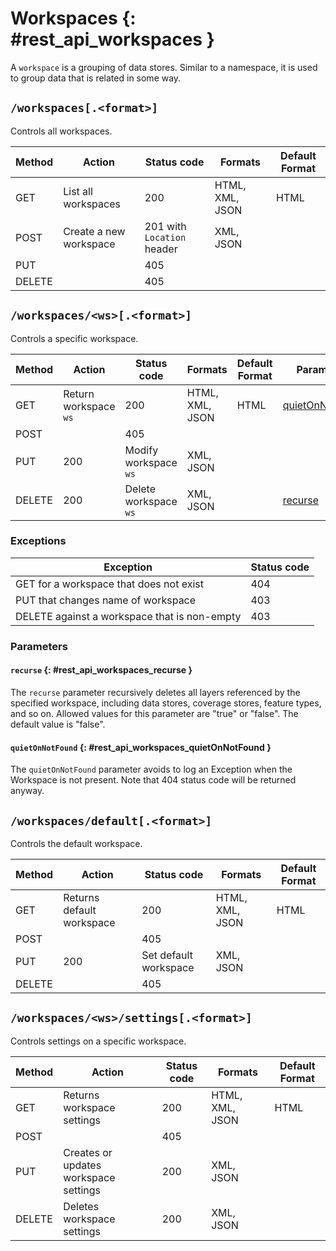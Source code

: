 # Workspaces {: #rest_api_workspaces }

A `workspace` is a grouping of data stores. Similar to a namespace, it is used to group data that is related in some way.

## `/workspaces[.<format>]`

Controls all workspaces.

| Method | Action                 | Status code                | Formats         | Default Format |
|--------|------------------------|----------------------------|-----------------|----------------|
| GET    | List all workspaces    | 200                        | HTML, XML, JSON | HTML           |
| POST   | Create a new workspace | 201 with `Location` header | XML, JSON       |                |
| PUT    |                        | 405                        |                 |                |
| DELETE |                        | 405                        |                 |                |

## `/workspaces/<ws>[.<format>]`

Controls a specific workspace.

| Method | Action                | Status code           | Formats         | Default Format | Parameters                                                            |
|--------|-----------------------|-----------------------|-----------------|----------------|-----------------------------------------------------------------------|
| GET    | Return workspace `ws` | 200                   | HTML, XML, JSON | HTML           | [quietOnNotFound](workspaces.md#rest_api_workspaces_quietOnNotFound) |
| POST   |                       | 405                   |                 |                |                                                                       |
| PUT    | 200                   | Modify workspace `ws` | XML, JSON       |                |                                                                       |
| DELETE | 200                   | Delete workspace `ws` | XML, JSON       |                | [recurse](workspaces.md#rest_api_workspaces_recurse)                 |

### Exceptions

| Exception                                    | Status code |
|----------------------------------------------|-------------|
| GET for a workspace that does not exist      | 404         |
| PUT that changes name of workspace           | 403         |
| DELETE against a workspace that is non-empty | 403         |

### Parameters

#### `recurse` {: #rest_api_workspaces_recurse }

The `recurse` parameter recursively deletes all layers referenced by the specified workspace, including data stores, coverage stores, feature types, and so on. Allowed values for this parameter are "true" or "false". The default value is "false".

#### `quietOnNotFound` {: #rest_api_workspaces_quietOnNotFound }

The `quietOnNotFound` parameter avoids to log an Exception when the Workspace is not present. Note that 404 status code will be returned anyway.

## `/workspaces/default[.<format>]`

Controls the default workspace.

| Method | Action                    | Status code           | Formats         | Default Format |
|--------|---------------------------|-----------------------|-----------------|----------------|
| GET    | Returns default workspace | 200                   | HTML, XML, JSON | HTML           |
| POST   |                           | 405                   |                 |                |
| PUT    | 200                       | Set default workspace | XML, JSON       |                |
| DELETE |                           | 405                   |                 |                |

## `/workspaces/<ws>/settings[.<format>]`

Controls settings on a specific workspace.

| Method | Action                                | Status code | Formats         | Default Format |
|--------|---------------------------------------|-------------|-----------------|----------------|
| GET    | Returns workspace settings            | 200         | HTML, XML, JSON | HTML           |
| POST   |                                       | 405         |                 |                |
| PUT    | Creates or updates workspace settings | 200         | XML, JSON       |                |
| DELETE | Deletes workspace settings            | 200         | XML, JSON       |                |
